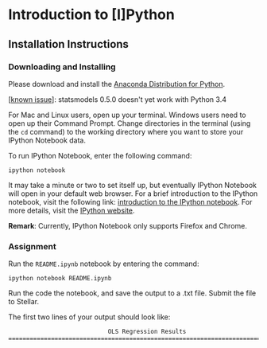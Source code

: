 # Introduction to [I]Python

## Installation Instructions

### Downloading and Installing
Please download and install the [Anaconda Distribution for Python](https://store.continuum.io/cshop/anaconda/).

[[known issue](http://stackoverflow.com/questions/23343484/python-3-statsmodels)]: statsmodels 0.5.0 doesn't yet work with Python 3.4

For Mac and Linux users, open up your terminal. Windows users need to open up their Command Prompt. Change directories in the terminal (using the `cd` command) to the working directory where you want to store your IPython Notebook data.

To run IPython Notebook, enter the following command:

	ipython notebook

It may take a minute or two to set itself up, but eventually IPython Notebook will open in your default web browser. For a brief introduction to the IPython notebook, visit the following link: [introduction to the IPython notebook](http://nbviewer.ipython.org/github/esc/scipy2013-tutorial-numpy-ipython/blob/master/ipython.ipynb). For more details, visit the [IPython website](http://ipython.org/notebook.html).

**Remark**: Currently, IPython Notebook only supports Firefox and Chrome.

### Assignment
Run the `README.ipynb` notebook by entering the command:

	ipython notebook README.ipynb

Run the code the notebook, and save the output to a .txt file.  Submit the file to Stellar.

The first two lines of your output should look like:

```
                            OLS Regression Results                            
==============================================================================
```